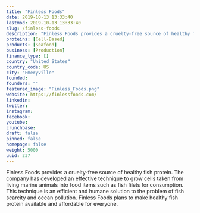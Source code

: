 ```yaml
---
title: "Finless Foods"
date: 2019-10-13 13:33:40
lastmod: 2019-10-13 13:33:40
slug: /finless-foods
description: "Finless Foods provides a cruelty-free source of healthy fish protein. The company has developed an effective technique to grow cells taken from living marine animals into food items such as fish filets for consumption. This technique is an efficient and humane solution to the problem of fish scarcity and ocean pollution. Finless Foods plans to make healthy fish protein available and affordable for everyone."
proteins: [Cell-Based]
products: [Seafood]
business: [Production]
finance_type: []
country: "United States"
country_code: US
city: "Emeryville"
founded: 
founders: ""
featured_image: "Finless_Foods.png"
website: https://finlessfoods.com/
linkedin: 
twitter: 
instagram: 
facebook: 
youtube: 
crunchbase: 
draft: false
pinned: false
homepage: false
weight: 5000
uuid: 237
---
```

Finless Foods provides a cruelty-free source of healthy fish protein. The company has developed an effective technique to grow cells taken from living marine animals into food items such as fish filets for consumption. This technique is an efficient and humane solution to the problem of fish scarcity and ocean pollution. Finless Foods plans to make healthy fish protein available and affordable for everyone.
